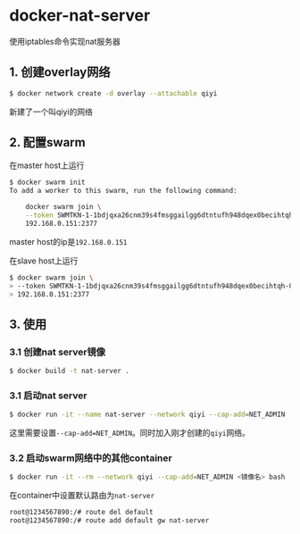 # docker-nat-server

使用iptables命令实现nat服务器

## 1. 创建overlay网络

````bash
$ docker network create -d overlay --attachable qiyi
````

新建了一个叫qiyi的网络

## 2. 配置swarm

在master host上运行

````bash
$ docker swarm init
To add a worker to this swarm, run the following command:

    docker swarm join \
    --token SWMTKN-1-1bdjqxa26cnm39s4fmsggailgg6dtntufh948dqex0becihtqh-0vu3hfkjxwzs7mjwkmqle8il6 \
    192.168.0.151:2377
````

master host的ip是`192.168.0.151`

在slave host上运行

````bash
$ docker swarm join \
> --token SWMTKN-1-1bdjqxa26cnm39s4fmsggailgg6dtntufh948dqex0becihtqh-0vu3hfkjxwzs7mjwkmqle8il6 \
> 192.168.0.151:2377
````

## 3. 使用

### 3.1 创建nat server镜像

````bash
$ docker build -t nat-server .
````

### 3.1 启动nat server

````bash
$ docker run -it --name nat-server --network qiyi --cap-add=NET_ADMIN  nat-server
````

这里需要设置`--cap-add=NET_ADMIN`。同时加入刚才创建的`qiyi`网络。

### 3.2 启动swarm网络中的其他container

````bash
$ docker run -it --rm --network qiyi --cap-add=NET_ADMIN <镜像名> bash
````

在container中设置默认路由为`nat-server`

````bash
root@1234567890:/# route del default
root@1234567890:/# route add default gw nat-server
````